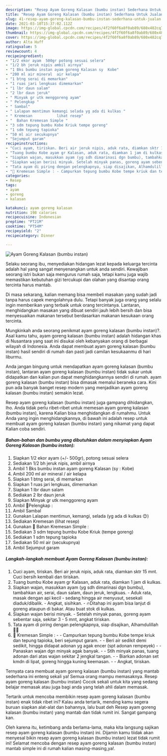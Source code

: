 ```yaml
---
description: "Resep Ayam Goreng Kalasan (bumbu instan) Sederhana Untuk Jualan"
title: "Resep Ayam Goreng Kalasan (bumbu instan) Sederhana Untuk Jualan"
slug: 41-resep-ayam-goreng-kalasan-bumbu-instan-sederhana-untuk-jualan
date: 2021-03-10T15:37:02.112Z
image: https://img-global.cpcdn.com/recipes/4f2f60f6a8f0ab89/680x482cq70/ayam-goreng-kalasan-bumbu-instan-foto-resep-utama.jpg
thumbnail: https://img-global.cpcdn.com/recipes/4f2f60f6a8f0ab89/680x482cq70/ayam-goreng-kalasan-bumbu-instan-foto-resep-utama.jpg
cover: https://img-global.cpcdn.com/recipes/4f2f60f6a8f0ab89/680x482cq70/ayam-goreng-kalasan-bumbu-instan-foto-resep-utama.jpg
author: Alta Huff
ratingvalue: 5
reviewcount: 4
recipeingredient:
- "1/2 ekor ayam  500gr potong sesuai selera"
- "1/2 bh jeruk nipis ambil airnya"
- "1 Bks bumbu instan ayam goreng Kalasan sy  Kobe"
- "200 ml air mineral  air kelapa"
- "1 btng serai di memarkan"
- "1 ruas jari lengkuas dimemarkan"
- "1 lbr daun salam"
- "2 lbr daun jeruk"
- " Minyak gr utk menggoreng ayam"
- " Pelengkap "
- " Sambal"
- " Lalapan mentimun kemangi selada yg ada di kulkas "
- " Kremesan           lihat resep"
- "  Bahan Kremesan Simple "
- "3 sdm tepung bumbu Kobe Kriuk tempe goreng"
- "1 sdm tepung tapioka"
- "50 ml air secukupnya"
- "Sejumput garam"
recipeinstructions:
- "Cuci ayam, tiriskan. Beri air jeruk nipis, aduk rata, diamkan sktr 15 mnt. Cuci bersih kembali dan tiriskan."
- "Tuang bumbu Kobe ayam gr Kalasan, aduk rata, diamkan 1 jam di kulkas."
- "Siapkan wajan, masukkan ayam (yg sdh dimarinasi dgn bumbu), tambahkan air, serai, daun salam, daun jeruk, lengkuas.  Aduk rata, masak dengan api kecil - sedang hingga air menyusut, sesekali diaduk/dibalik. Angkat, sisihkan. 🔥Ditahap ini ayam bisa lanjut di goreng ataupun di bakar. Atau buat stok di kulkas."
- "Siapkan wajan berisi minyak. Setelah minyak panas, goreng ayam sebentar saja, sekitar 3 - 5 mnt, angkat tiriskan."
- "Tata ayam di piring dengan pelengkapnya, siap disajikan, Alhamdulillah 🙏😋"
- "🔼 Kremesan Simple : - Campurkan tepung bumbu Kobe tempe kriuk dan tepung tapioka, beri sejumput garam. - Beri air sedikit demi sedikit, hingga didapat adonan yg agak encer (spt adonan rempeyek) - Panaskan wajan dgn minyak agak banyak.  - Stlh minyak panas, tuang adonan dari atas wajan sekitar 2 jengkal tangan.  - Biarkan adonan set kmdn di lipat, goreng hingga kuning keemasan. - Angkat, tiriskan."
categories:
- Resep
tags:
- ayam
- goreng
- kalasan

katakunci: ayam goreng kalasan 
nutrition: 198 calories
recipecuisine: Indonesian
preptime: "PT21M"
cooktime: "PT54M"
recipeyield: "2"
recipecategory: Dinner

---
```



![Ayam Goreng Kalasan (bumbu instan)](https://img-global.cpcdn.com/recipes/4f2f60f6a8f0ab89/680x482cq70/ayam-goreng-kalasan-bumbu-instan-foto-resep-utama.jpg)

Selaku seorang ibu, menyediakan hidangan lezat kepada keluarga tercinta adalah hal yang sangat menyenangkan untuk anda sendiri. Kewajiban seorang istri bukan saja mengurus rumah saja, tetapi kamu juga wajib memastikan kebutuhan gizi tercukupi dan olahan yang disantap orang tercinta harus mantab.

Di masa  sekarang, kalian memang bisa membeli masakan yang sudah jadi tanpa harus capek mengolahnya dulu. Tetapi banyak juga orang yang selalu ingin memberikan yang terbaik untuk orang tercintanya. Lantaran, menghidangkan masakan yang dibuat sendiri jauh lebih bersih dan bisa menyesuaikan makanan tersebut berdasarkan makanan kesukaan orang tercinta. 



Mungkinkah anda seorang penikmat ayam goreng kalasan (bumbu instan)?. Asal kamu tahu, ayam goreng kalasan (bumbu instan) adalah hidangan khas di Nusantara yang saat ini disukai oleh kebanyakan orang di berbagai wilayah di Indonesia. Anda dapat membuat ayam goreng kalasan (bumbu instan) hasil sendiri di rumah dan pasti jadi camilan kesukaanmu di hari liburmu.

Anda jangan bingung untuk mendapatkan ayam goreng kalasan (bumbu instan), lantaran ayam goreng kalasan (bumbu instan) tidak sukar untuk didapatkan dan kalian pun dapat menghidangkannya sendiri di rumah. ayam goreng kalasan (bumbu instan) bisa dimasak memalui beraneka cara. Kini pun ada banyak banget resep modern yang menjadikan ayam goreng kalasan (bumbu instan) semakin lezat.

Resep ayam goreng kalasan (bumbu instan) juga gampang dihidangkan, lho. Anda tidak perlu ribet-ribet untuk memesan ayam goreng kalasan (bumbu instan), karena Kalian bisa menghidangkan di rumahmu. Untuk Anda yang ingin menghidangkannya, di bawah ini adalah resep untuk membuat ayam goreng kalasan (bumbu instan) yang nikamat yang dapat Kalian coba sendiri.

<!--inarticleads1-->

##### Bahan-bahan dan bumbu yang dibutuhkan dalam menyiapkan Ayam Goreng Kalasan (bumbu instan):

1. Siapkan 1/2 ekor ayam (+/- 500gr), potong sesuai selera
1. Sediakan 1/2 bh jeruk nipis, ambil airnya
1. Ambil 1 Bks bumbu instan ayam goreng Kalasan (sy : Kobe)
1. Ambil 200 ml air mineral / air kelapa
1. Siapkan 1 btng serai, di memarkan
1. Siapkan 1 ruas jari lengkuas, dimemarkan
1. Siapkan 1 lbr daun salam
1. Sediakan 2 lbr daun jeruk
1. Siapkan  Minyak gr utk menggoreng ayam
1. Ambil  🌠Pelengkap :
1. Ambil  Sambal
1. Gunakan  Lalapan mentimun, kemangi, selada (yg ada di kulkas 😊)
1. Sediakan  Kremesan           (lihat resep)
1. Gunakan  🌠 Bahan Kremesan Simple :
1. Sediakan 3 sdm tepung bumbu Kobe Kriuk (tempe goreng)
1. Sediakan 1 sdm tepung tapioka
1. Sediakan 50 ml air (secukupnya)
1. Ambil Sejumput garam




<!--inarticleads2-->

##### Langkah-langkah membuat Ayam Goreng Kalasan (bumbu instan):

1. Cuci ayam, tiriskan. Beri air jeruk nipis, aduk rata, diamkan sktr 15 mnt. Cuci bersih kembali dan tiriskan.
1. Tuang bumbu Kobe ayam gr Kalasan, aduk rata, diamkan 1 jam di kulkas.
1. Siapkan wajan, masukkan ayam (yg sdh dimarinasi dgn bumbu), tambahkan air, serai, daun salam, daun jeruk, lengkuas.  - Aduk rata, masak dengan api kecil - sedang hingga air menyusut, sesekali diaduk/dibalik. - Angkat, sisihkan. - 🔥Ditahap ini ayam bisa lanjut di goreng ataupun di bakar. Atau buat stok di kulkas.
1. Siapkan wajan berisi minyak. - Setelah minyak panas, goreng ayam sebentar saja, sekitar 3 - 5 mnt, angkat tiriskan.
1. Tata ayam di piring dengan pelengkapnya, siap disajikan, Alhamdulillah 🙏😋
1. 🔼 Kremesan Simple : - - Campurkan tepung bumbu Kobe tempe kriuk dan tepung tapioka, beri sejumput garam. - - Beri air sedikit demi sedikit, hingga didapat adonan yg agak encer (spt adonan rempeyek) - - Panaskan wajan dgn minyak agak banyak.  - - Stlh minyak panas, tuang adonan dari atas wajan sekitar 2 jengkal tangan.  - - Biarkan adonan set kmdn di lipat, goreng hingga kuning keemasan. - - Angkat, tiriskan.




Ternyata cara membuat ayam goreng kalasan (bumbu instan) yang mantab sederhana ini enteng sekali ya! Semua orang mampu memasaknya. Resep ayam goreng kalasan (bumbu instan) Cocok sekali untuk kita yang sedang belajar memasak atau juga bagi anda yang telah ahli dalam memasak.

Tertarik untuk mencoba membikin resep ayam goreng kalasan (bumbu instan) enak tidak ribet ini? Kalau anda tertarik, mending kamu segera buruan siapkan alat-alat dan bahannya, lalu buat deh Resep ayam goreng kalasan (bumbu instan) yang mantab dan tidak rumit ini. Sangat gampang kan. 

Oleh karena itu, ketimbang anda berlama-lama, maka kita langsung sajikan resep ayam goreng kalasan (bumbu instan) ini. Dijamin kamu tiidak akan menyesal bikin resep ayam goreng kalasan (bumbu instan) lezat tidak rumit ini! Selamat mencoba dengan resep ayam goreng kalasan (bumbu instan) mantab simple ini di rumah kalian masing-masing,ya!.

